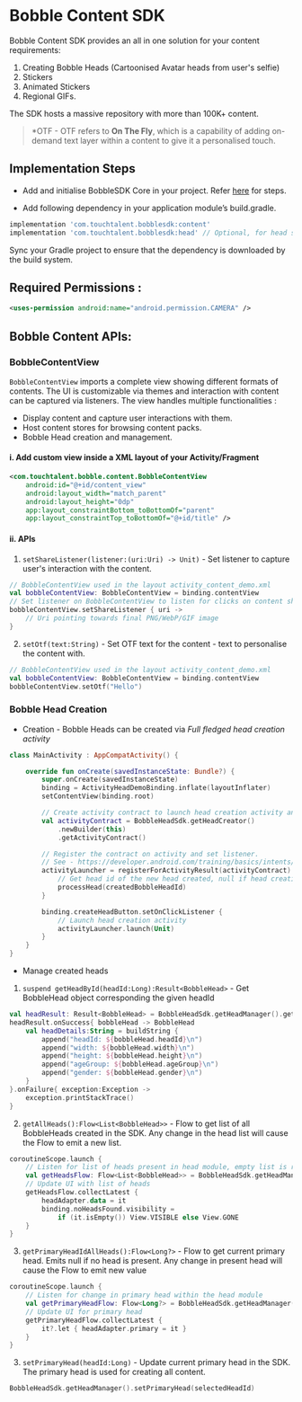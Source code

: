  #  Bobble Content SDK

Bobble Content SDK provides an all in one solution for your content requirements:
1. Creating Bobble Heads (Cartoonised Avatar heads from user's selfie)
2. Stickers
3. Animated Stickers
4. Regional GIFs.

The SDK hosts a massive repository with more than 100K+ content.

> *OTF - OTF refers to <b>On The Fly</b>, which is a capability of adding on-demand text layer within a content to give it a personalised touch.
## <a name="implementation_steps"></a>Implementation Steps

- Add and initialise BobbleSDK Core in your project. Refer [here](core.md#setup) for steps.

- Add following dependency in your application module’s build.gradle.
```groovy
implementation 'com.touchtalent.bobblesdk:content'
implementation 'com.touchtalent.bobblesdk:head' // Optional, for head support
```

Sync your Gradle project to ensure that the dependency is downloaded by the build system.

## Required Permissions : 

```xml
<uses-permission android:name="android.permission.CAMERA" />
```
##  Bobble Content APIs:

### BobbleContentView
```BobbleContentView``` imports a complete view showing different formats of contents. The UI is customizable via themes and interaction with content can be captured via listeners. The view handles multiple functionalities :

- Display content and capture user interactions with them.
- Host content stores for browsing content packs.
- Bobble Head creation and management. 

#### i. Add custom view inside a XML layout of your Activity/Fragment
```xml
<com.touchtalent.bobble.content.BobbleContentView
    android:id="@+id/content_view"
    android:layout_width="match_parent"
    android:layout_height="0dp"
    app:layout_constraintBottom_toBottomOf="parent"
    app:layout_constraintTop_toBottomOf="@+id/title" />
```
#### ii. APIs
1. `setShareListener(listener:(uri:Uri) -> Unit)` - Set listener to capture user's interaction with the content.

```kotlin
// BobbleContentView used in the layout activity_content_demo.xml
val bobbleContentView: BobbleContentView = binding.contentView
// Set listener on BobbleContentView to listen for clicks on content share
bobbleContentView.setShareListener { uri ->
    // Uri pointing towards final PNG/WebP/GIF image
}
```
2. `setOtf(text:String)` - Set OTF text for the content - text to personalise the content with.

```kotlin
// BobbleContentView used in the layout activity_content_demo.xml
val bobbleContentView: BobbleContentView = binding.contentView
bobbleContentView.setOtf("Hello")
```

### Bobble Head Creation

- Creation - Bobble Heads can be created via *Full fledged head creation activity*

```kotlin 
class MainActivity : AppCompatActivity() {

    override fun onCreate(savedInstanceState: Bundle?) {
        super.onCreate(savedInstanceState)
        binding = ActivityHeadDemoBinding.inflate(layoutInflater)
        setContentView(binding.root)

        // Create activity contract to launch head creation activity and listen for result
        val activityContract = BobbleHeadSdk.getHeadCreator()
            .newBuilder(this)
            .getActivityContract()

        // Register the contract on activity and set listener.
        // See - https://developer.android.com/training/basics/intents/result
        activityLauncher = registerForActivityResult(activityContract) { createdBobbleHeadId ->
            // Get head id of the new head created, null if head creation failed
            processHead(createdBobbleHeadId)
        }

        binding.createHeadButton.setOnClickListener {
            // Launch head creation activity
            activityLauncher.launch(Unit)
        }
    }
}
```

- Manage created heads

1. `suspend getHeadById(headId:Long):Result<BobbleHead>` - Get BobbleHead object corresponding the given headId
```kotlin
val headResult: Result<BobbleHead> = BobbleHeadSdk.getHeadManager().getHeadById(headId)
headResult.onSuccess{ bobbleHead -> BobbleHead
    val headDetails:String = buildString {
        append("headId: ${bobbleHead.headId}\n")
        append("width: ${bobbleHead.width}\n")
        append("height: ${bobbleHead.height}\n")
        append("ageGroup: ${bobbleHead.ageGroup}\n")
        append("gender: ${bobbleHead.gender}\n")
    }
}.onFailure{ exception:Exception -> 
    exception.printStackTrace()
}
```
2. `getAllHeads():Flow<List<BobbleHead>>` - Flow to get list of all BobbleHeads created in the SDK. Any change in the head list will cause the Flow to emit a new list.
```kotlin
coroutineScope.launch {
    // Listen for list of heads present in head module, empty list is returned for no heads
    val getHeadsFlow: Flow<List<BobbleHead>> = BobbleHeadSdk.getHeadManager().getAllHeads()
    // Update UI with list of heads
    getHeadsFlow.collectLatest {
        headAdapter.data = it
        binding.noHeadsFound.visibility =
            if (it.isEmpty()) View.VISIBLE else View.GONE
    }
}
```
3. `getPrimaryHeadIdAllHeads():Flow<Long?>` - Flow to get current primary head. Emits null if no head is present. Any change in present head will cause the Flow to emit new value
```kotlin
coroutineScope.launch {
    // Listen for change in primary head within the head module
    val getPrimaryHeadFlow: Flow<Long?> = BobbleHeadSdk.getHeadManager().getPrimaryHeadId()
    // Update UI for primary head
    getPrimaryHeadFlow.collectLatest {
        it?.let { headAdapter.primary = it }
    }
}
```
3. `setPrimaryHead(headId:Long)` - Update current primary head in the SDK. The primary head is used for creating all content. 
```kotlin
BobbleHeadSdk.getHeadManager().setPrimaryHead(selectedHeadId)
```
